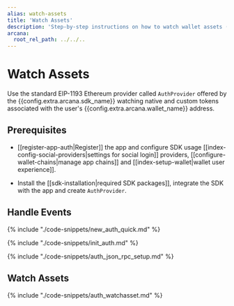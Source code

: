 ```yaml
---
alias: watch-assets
title: 'Watch Assets'
description: 'Step-by-step instructions on how to watch wallet assets (custom and native tokens, NFTs) using the Arcana wallet programmatically in an app.'
arcana:
  root_rel_path: ../../..
---
```


# Watch Assets

Use the standard EIP-1193 Ethereum provider called `AuthProvider` offered by the {{config.extra.arcana.sdk_name}} watching native and custom tokens associated with the user's {{config.extra.arcana.wallet_name}} address.

## Prerequisites

* [[register-app-auth|Register]] the app and configure SDK usage [[index-config-social-providers|settings for social login]] providers, [[configure-wallet-chains|manage app chains]] and [[index-setup-wallet|wallet user experience]].

* Install the [[sdk-installation|required SDK packages]], integrate the SDK with the app and create `AuthProvider`. 

## Handle Events

{% include "./code-snippets/new_auth_quick.md" %}

{% include "./code-snippets/init_auth.md" %}

{% include "./code-snippets/auth_json_rpc_setup.md" %}

## Watch Assets

{% include "./code-snippets/auth_watchasset.md" %}